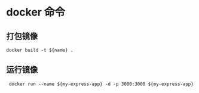 # docker 命令

## 打包镜像

```docker
docker build -t ${name} .
```

## 运行镜像

```docker
 docker run --name ${my-express-app} -d -p 3000:3000 ${my-express-app} 
```
